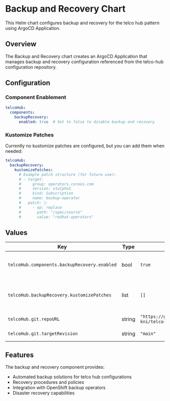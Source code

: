 # Backup and Recovery Chart

This Helm chart configures backup and recovery for the telco hub pattern using ArgoCD Application.

## Overview

The Backup and Recovery chart creates an ArgoCD Application that manages backup and recovery configuration referenced from the telco-hub configuration repository.

## Configuration

### Component Enablement

```yaml
telcoHub:
  components:
    backupRecovery:
      enabled: true  # Set to false to disable backup and recovery
```

### Kustomize Patches

Currently no kustomize patches are configured, but you can add them when needed:

```yaml
telcoHub:
  backupRecovery:
    kustomizePatches:
      # Example patch structure (for future use):
      # - target:
      #     group: operators.coreos.com
      #     version: v1alpha1
      #     kind: Subscription
      #     name: backup-operator
      #   patch: |-
      #     - op: replace
      #       path: "/spec/source"
      #       value: "redhat-operators"
```

## Values

| Key                                          | Type   | Default                                                  | Description                                             |
|----------------------------------------------|--------|----------------------------------------------------------|---------------------------------------------------------|
| `telcoHub.components.backupRecovery.enabled` | bool   | `true`                                                   | Enable/disable backup and recovery component            |
| `telcoHub.backupRecovery.kustomizePatches`   | list   | `[]`                                                     | Kustomize patches for backup and recovery configuration |
| `telcoHub.git.repoURL`                       | string | `"https://github.com/openshift-kni/telco-reference.git"` | Git repository URL                                      |
| `telcoHub.git.targetRevision`                | string | `"main"`                                                 | Git target revision                                     |

## Features

The backup and recovery component provides:

- Automated backup solutions for telco hub configurations
- Recovery procedures and policies
- Integration with OpenShift backup operators
- Disaster recovery capabilities
